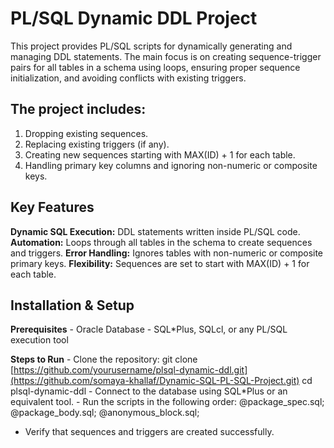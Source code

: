 # PL/SQL Dynamic DDL Project
This project provides PL/SQL scripts for dynamically generating and managing DDL statements. The main focus is on creating sequence-trigger pairs for all tables in a schema using loops, ensuring proper sequence initialization, and avoiding conflicts with existing triggers.
## **The project includes:**
  1. Dropping existing sequences.
  2. Replacing existing triggers (if any).
  3. Creating new sequences starting with MAX(ID) + 1 for each table.
  4. Handling primary key columns and ignoring non-numeric or composite keys.

## **Key Features**
  **Dynamic SQL Execution:** DDL statements written inside PL/SQL code.
  **Automation:** Loops through all tables in the schema to create sequences and triggers.
  **Error Handling:** Ignores tables with non-numeric or composite primary keys.
  **Flexibility:** Sequences are set to start with MAX(ID) + 1 for each table.

 ## **Installation & Setup**
  **Prerequisites**
    - Oracle Database
    - SQL*Plus, SQLcl, or any PL/SQL execution tool
  
  **Steps to Run**
    - Clone the repository:
      git clone [https://github.com/yourusername/plsql-dynamic-ddl.git](https://github.com/somaya-khallaf/Dynamic-SQL-PL-SQL-Project.git)
      cd plsql-dynamic-ddl
    - Connect to the database using SQL*Plus or an equivalent tool.
    - Run the scripts in the following order:
      @package_spec.sql;
      @package_body.sql;
      @anonymous_block.sql;
   - Verify that sequences and triggers are created successfully.
